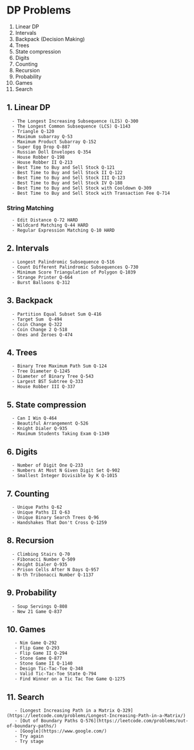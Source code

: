 # DP Problems

1. Linear DP
2. Intervals
3. Backpack (Decision Making)
4. Trees
5. State compression
6. Digits
7. Counting
8. Recursion
9. Probability
10. Games
11. Search

## 1. Linear DP
      - The Longest Increasing Subsequence (LIS) Q-300
      - The Longest Common Subsequence (LCS) Q-1143
      - Triangle Q-120
      - Maximum subarray Q-53
      - Maximum Product Subarray Q-152
      - Super Egg Drop Q-887
      - Russian Doll Envelopes Q-354
      - House Robber Q-198
      - House Robber II Q-213
      - Best Time to Buy and Sell Stock Q-121
      - Best Time to Buy and Sell Stock II Q-122
      - Best Time to Buy and Sell Stock III Q-123
      - Best Time to Buy and Sell Stock IV Q-188
      - Best Time to Buy and Sell Stock with Cooldown Q-309
      - Best Time to Buy and Sell Stock with Transaction Fee Q-714
### String Matching
      - Edit Distance Q-72 HARD
      - Wildcard Matching Q-44 HARD
      - Regular Expression Matching Q-10 HARD

## 2. Intervals
      - Longest Palindromic Subsequence Q-516
      - Count Different Palindromic Subsequences Q-730
      - Minimum Score Triangulation of Polygon Q-1039
      - Strange Printer Q-664
      - Burst Balloons Q-312

## 3. Backpack
      - Partition Equal Subset Sum Q-416
      - Target Sum  Q-494
      - Coin Change Q-322
      - Coin Change 2 Q-518
      - Ones and Zeroes Q-474

## 4. Trees
      - Binary Tree Maximum Path Sum Q-124
      - Tree Diameter Q-1245
      - Diameter of Binary Tree Q-543
      - Largest BST Subtree Q-333
      - House Robber III Q-337

## 5. State compression
      - Can I Win Q-464
      - Beautiful Arrangement Q-526
      - Knight Dialer Q-935
      - Maximum Students Taking Exam Q-1349

## 6. Digits
      - Number of Digit One Q-233
      - Numbers At Most N Given Digit Set Q-902
      - Smallest Integer Divisible by K Q-1015

## 7. Counting
      - Unique Paths Q-62
      - Unique Paths II Q-63
      - Unique Binary Search Trees Q-96
      - Handshakes That Don't Cross Q-1259

## 8. Recursion
      - Climbing Stairs Q-70
      - Fibonacci Number Q-509
      - Knight Dialer Q-935
      - Prison Cells After N Days Q-957
      - N-th Tribonacci Number Q-1137

## 9. Probability
      - Soup Servings Q-808
      - New 21 Game Q-837

## 10. Games
       - Nim Game Q-292
       - Flip Game Q-293
       - Flip Game II Q-294
       - Stone Game Q-877
       - Stone Game II Q-1140
       - Design Tic-Tac-Toe Q-348
       - Valid Tic-Tac-Toe State Q-794
       - Find Winner on a Tic Tac Toe Game Q-1275

## 11. Search
       - [Longest Increasing Path in a Matrix Q-329](https://leetcode.com/problems/Longest-Increasing-Path-in-a-Matrix/)
       - [Out of Boundary Paths Q-576](https://leetcode.com/problems/out-of-boundary-paths/)
       - [Google](https://www.google.com/)
       - Try again
       - Try stage
